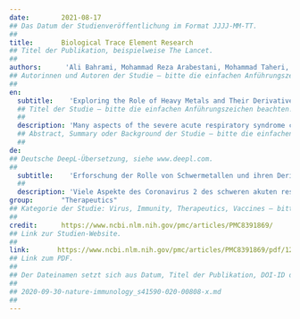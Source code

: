 ```yaml
---
date:        2021-08-17
## Das Datum der Studienveröffentlichung im Format JJJJ-MM-TT.
##
title:       Biological Trace Element Research
## Titel der Publikation, beispielweise The Lancet.
##
authors:      'Ali Bahrami, Mohammad Reza Arabestani, Mohammad Taheri, Abbas Farmany, Fatemeh Noroz Zadeh, Seyed Mostafa Hosseini, Hesam Nozari & Fatemeh Nouri'
## Autorinnen und Autoren der Studie – bitte die einfachen Anführungszeichen beachten!
##
en:
  subtitle:    'Exploring the Role of Heavy Metals and Their Derivatives on the Pathophysiology of COVID-19'
  ## Titel der Studie – bitte die einfachen Anführungszeichen beachten!
  ##
  description: 'Many aspects of the severe acute respiratory syndrome coronavirus 2 (SARS-CoV-2) and its disease, COVID-19, have been studied to determine its properties, transmission mechanisms, and pathology. These efforts are aimed at identifying potential approaches to control or treat the disease. Early treatment of novel SARS-CoV-2 infection to minimize symptom progression has minimal evidence; however, many researchers and firms are working on vaccines, and only a few vaccines exist. COVID-19 is affected by several heavy metals and their nanoparticles. We investigated the effects of heavy metals and heavy metal nanoparticles on SARS-CoV-2 and their roles in COVID-19 pathogenesis. AgNPs, AuNPs, gold-silver hybrid NPs, copper nanoparticles, zinc oxide, vanadium, gallium, bismuth, titanium, palladium, silver grafted graphene oxide, and some quantum dots were tested to see if they could minimize the severity or duration of symptoms in patients with SARS-CoV-2 infection when compared to standard therapy.'
  ## Abstract, Summary oder Background der Studie – bitte die einfachen Anführungszeichen beachten!
  ##
de: 
## Deutsche DeepL-Übersetzung, siehe www.deepl.com.
##
  subtitle:    'Erforschung der Rolle von Schwermetallen und ihren Derivaten in der Pathophysiologie von COVID-19'
  ##
  description: 'Viele Aspekte des Coronavirus 2 des schweren akuten respiratorischen Syndroms (SARS-CoV-2) und seiner Krankheit, COVID-19, wurden untersucht, um seine Eigenschaften, Übertragungsmechanismen und Pathologie zu bestimmen. Diese Bemühungen zielen darauf ab, mögliche Ansätze zur Kontrolle oder Behandlung der Krankheit zu ermitteln. Für eine frühzeitige Behandlung einer neuartigen SARS-CoV-2-Infektion zur Minimierung des Fortschreitens der Symptome gibt es nur minimale Anhaltspunkte; allerdings arbeiten viele Forscher und Unternehmen an Impfstoffen, und es gibt nur wenige Impfstoffe. COVID-19 wird von verschiedenen Schwermetallen und deren Nanopartikeln beeinflusst. Wir untersuchten die Auswirkungen von Schwermetallen und Schwermetall-Nanopartikeln auf SARS-CoV-2 und ihre Rolle bei der Pathogenese von COVID-19. AgNPs, AuNPs, Gold-Silber-Hybrid-NPs, Kupfer-Nanopartikel, Zinkoxid, Vanadium, Gallium, Wismut, Titan, Palladium, mit Silber gepfropftes Graphenoxid und einige Quantenpunkte wurden getestet, um festzustellen, ob sie im Vergleich zur Standardtherapie den Schweregrad oder die Dauer der Symptome bei Patienten mit SARS-CoV-2-Infektion verringern können.'
group:       "Therapeutics"
## Kategorie der Studie: Virus, Immunity, Therapeutics, Vaccines – bitte die Anführungszeichen beachten!
##
credit:      https://www.ncbi.nlm.nih.gov/pmc/articles/PMC8391869/
## Link zur Studien-Website.
##
link:       https://www.ncbi.nlm.nih.gov/pmc/articles/PMC8391869/pdf/12011_2021_Article_2893.pdf
## Link zum PDF.
##
## Der Dateinamen setzt sich aus Datum, Titel der Publikation, DOI-ID der Studie (nach dem letzten Slash) und der Dateiendung zusammen. Bitte den Unterstrich vor der DOI-ID beachten!
##
## 2020-09-30-nature-immunology_s41590-020-00808-x.md
##
---
```

<object data="{{ page.link }}" style='height:calc(100vh - 400px); width: 100%' type='application/pdf'></object>
